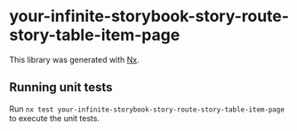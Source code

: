 # your-infinite-storybook-story-route-story-table-item-page

This library was generated with [Nx](https://nx.dev).

## Running unit tests

Run `nx test your-infinite-storybook-story-route-story-table-item-page` to execute the unit tests.
